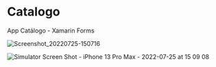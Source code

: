 # Catalogo
App Catálogo - Xamarin Forms

![Screenshot_20220725-150716](https://user-images.githubusercontent.com/48735842/180849876-df7059e7-ff0f-43bb-bab7-f8eb4f78f82e.jpg)

![Simulator Screen Shot - iPhone 13 Pro Max - 2022-07-25 at 15 09 08](https://user-images.githubusercontent.com/48735842/180849907-a7f28bf6-9e74-4921-a2fc-9b2bc5d0c94a.png)
